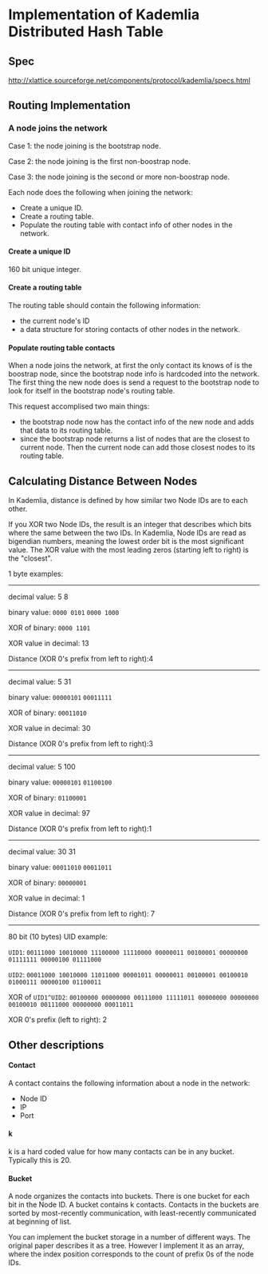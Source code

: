 # Implementation of Kademlia Distributed Hash Table

## Spec

http://xlattice.sourceforge.net/components/protocol/kademlia/specs.html


## Routing Implementation

### A node joins the network

Case 1: the node joining is the bootstrap node.

Case 2: the node joining is the first non-boostrap node.

Case 3: the node joining is the second or more non-boostrap node.

Each node does the following when joining the network:
- Create a unique ID.
- Create a routing table.
- Populate the routing table with contact info of other nodes in the network.

#### Create a unique ID

160 bit unique integer.

#### Create a routing table

The routing table should contain the following information:
- the current node's ID
- a data structure for storing contacts of other nodes in the network.

#### Populate routing table contacts

When a node joins the network, at first the only contact its knows of is the boostrap node, since the bootstrap node info is hardcoded into the network.
The first thing the new node does is send a request to the bootstrap node to look for itself in the bootstrap node's routing table.

This request accomplised two main things:
- the bootstrap node now has the contact info of the new node and adds that data to its routing table.
- since the bootstrap node returns a list of nodes that are the closest to current node. Then the current node can add those closest nodes to its routing table.

## Calculating Distance Between Nodes

In Kademlia, distance is defined by how similar two Node IDs are to each other.

If you XOR two Node IDs, the result is an integer that describes which bits where the same between the two IDs.
In Kademlia, Node IDs are read as bigendian numbers, meaning the lowest order bit is the most significant value. 
The XOR value with the most leading zeros (starting left to right) is the "closest".

1 byte examples:

----
decimal value:                     5                 8

binary value:                  `0000 0101`         `0000 1000`

XOR of binary:                          `0000 1101`

XOR value in decimal:                       13

Distance (XOR 0's prefix from left to right):4


----
decimal value:                     5                 31

binary value:                  `00000101`         `00011111`

XOR of binary:                          `00011010`

XOR value in decimal:                       30

Distance (XOR 0's prefix from left to right):3

----
decimal value:                     5                 100

binary value:                  `00000101`         `01100100`

XOR of binary:                          `01100001`

XOR value in decimal:                       97

Distance (XOR 0's prefix from left to right):1

----
decimal value:                          30               31

binary value:                        `00011010`         `00011011`

XOR of binary:                                `00000001`

XOR value in decimal:                             1

Distance (XOR 0's prefix from left to right):     7

----
80 bit (10 bytes) UID example:

`UID1`:            `00111000 10010000 11100000 11110000 00000011 00100001 00000000 01111111 00000100 01111000`

`UID2`:            `00011000 10010000 11011000 00001011 00000011 00100001 00100010 01000111 00000100 01100011`

XOR of `UID1^UID2`: `00100000 00000000 00111000 11111011 00000000 00000000 00100010 00111000 00000000 00011011`

XOR 0's prefix (left to right): 2

## Other descriptions

#### Contact

A contact contains the following information about a node in the network:
- Node ID
- IP 
- Port

#### k

k is a hard coded value for how many contacts can be in any bucket. Typically this is 20.

#### Bucket

A node organizes the contacts into buckets. There is one bucket for each bit in the Node ID. A bucket contains k contacts.  Contacts in the buckets are sorted by most-recently communication, with least-recently communicated at beginning of list.

You can implement the bucket storage in a number of different ways. The original paper describes it as a tree.
However I implement it as an array, where the index position corresponds to the count of prefix 0s of the node IDs. 
